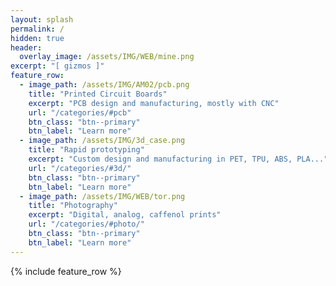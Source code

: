 ```yaml
---
layout: splash
permalink: /
hidden: true
header:
  overlay_image: /assets/IMG/WEB/mine.png
excerpt: "[ gizmos ]"
feature_row:
  - image_path: /assets/IMG/AM02/pcb.png
    title: "Printed Circuit Boards"
    excerpt: "PCB design and manufacturing, mostly with CNC"
    url: "/categories/#pcb"
    btn_class: "btn--primary"
    btn_label: "Learn more"
  - image_path: /assets/IMG/3d_case.png
    title: "Rapid prototyping"
    excerpt: "Custom design and manufacturing in PET, TPU, ABS, PLA..."
    url: "/categories/#3d/"
    btn_class: "btn--primary"
    btn_label: "Learn more"  
  - image_path: /assets/IMG/WEB/tor.png
    title: "Photography"
    excerpt: "Digital, analog, caffenol prints"
    url: "/categories/#photo/"
    btn_class: "btn--primary"
    btn_label: "Learn more"  
---
```


{% include feature_row %}